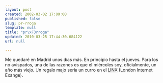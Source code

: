 ```yaml
---
layout: post
created: 2002-03-02 17:00:00
published: false
slug: pr-rroga
template: null
title: "pr\xF3rroga"
updated: 2010-03-25 17:44:30.684122
url: null

---
```


Me quedaré en Madrid unos días más. En principio hasta el jueves. Para los no avispados, una de las razones es que el miércoles soy, oficialmente, un año más viejo. Un regalo majo sería un curro en el <a href='http://www.linx.net'>LINX</a> (London Internet Exange).

